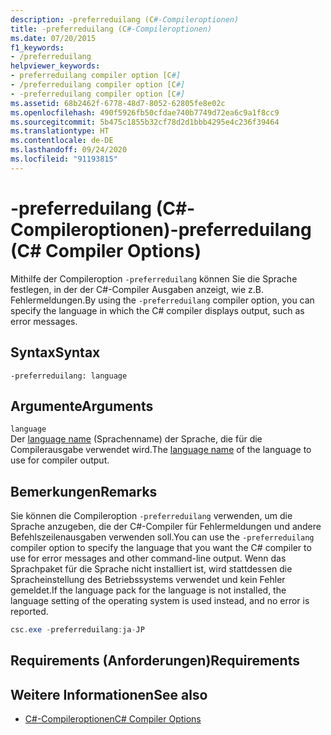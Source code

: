 ```yaml
---
description: -preferreduilang (C#-Compileroptionen)
title: -preferreduilang (C#-Compileroptionen)
ms.date: 07/20/2015
f1_keywords:
- /preferreduilang
helpviewer_keywords:
- preferreduilang compiler option [C#]
- /preferreduilang compiler option [C#]
- -preferreduilang compiler option [C#]
ms.assetid: 68b2462f-6778-48d7-8052-62805fe8e02c
ms.openlocfilehash: 490f5926fb50cfdae740b7749d72ea6c9a1f8cc9
ms.sourcegitcommit: 5b475c1855b32cf78d2d1bbb4295e4c236f39464
ms.translationtype: HT
ms.contentlocale: de-DE
ms.lasthandoff: 09/24/2020
ms.locfileid: "91193815"
---
```

# <a name="-preferreduilang-c-compiler-options"></a><span data-ttu-id="15585-103">-preferreduilang (C#-Compileroptionen)</span><span class="sxs-lookup"><span data-stu-id="15585-103">-preferreduilang (C# Compiler Options)</span></span>

<span data-ttu-id="15585-104">Mithilfe der Compileroption `-preferreduilang` können Sie die Sprache festlegen, in der der C#-Compiler Ausgaben anzeigt, wie z.B. Fehlermeldungen.</span><span class="sxs-lookup"><span data-stu-id="15585-104">By using the `-preferreduilang` compiler option, you can specify the language in which the C# compiler displays output, such as error messages.</span></span>  
  
## <a name="syntax"></a><span data-ttu-id="15585-105">Syntax</span><span class="sxs-lookup"><span data-stu-id="15585-105">Syntax</span></span>  
  
```console  
-preferreduilang: language  
```  
  
## <a name="arguments"></a><span data-ttu-id="15585-106">Argumente</span><span class="sxs-lookup"><span data-stu-id="15585-106">Arguments</span></span>  

 `language`  
 <span data-ttu-id="15585-107">Der [language name](/windows/desktop/Intl/language-names) (Sprachenname) der Sprache, die für die Compilerausgabe verwendet wird.</span><span class="sxs-lookup"><span data-stu-id="15585-107">The [language name](/windows/desktop/Intl/language-names) of the language to use for compiler output.</span></span>  
  
## <a name="remarks"></a><span data-ttu-id="15585-108">Bemerkungen</span><span class="sxs-lookup"><span data-stu-id="15585-108">Remarks</span></span>  

 <span data-ttu-id="15585-109">Sie können die Compileroption `-preferreduilang` verwenden, um die Sprache anzugeben, die der C#-Compiler für Fehlermeldungen und andere Befehlszeilenausgaben verwenden soll.</span><span class="sxs-lookup"><span data-stu-id="15585-109">You can use the `-preferreduilang` compiler option to specify the language that you want the C# compiler to use for error messages and other command-line output.</span></span> <span data-ttu-id="15585-110">Wenn das Sprachpaket für die Sprache nicht installiert ist, wird stattdessen die Spracheinstellung des Betriebssystems verwendet und kein Fehler gemeldet.</span><span class="sxs-lookup"><span data-stu-id="15585-110">If the language pack for the language is not installed, the language setting of the operating system is used instead, and no error is reported.</span></span>  
  
```csharp  
csc.exe -preferreduilang:ja-JP  
```  
  
## <a name="requirements"></a><span data-ttu-id="15585-111">Requirements (Anforderungen)</span><span class="sxs-lookup"><span data-stu-id="15585-111">Requirements</span></span>  
  
## <a name="see-also"></a><span data-ttu-id="15585-112">Weitere Informationen</span><span class="sxs-lookup"><span data-stu-id="15585-112">See also</span></span>

- [<span data-ttu-id="15585-113">C#-Compileroptionen</span><span class="sxs-lookup"><span data-stu-id="15585-113">C# Compiler Options</span></span>](./index.md)

